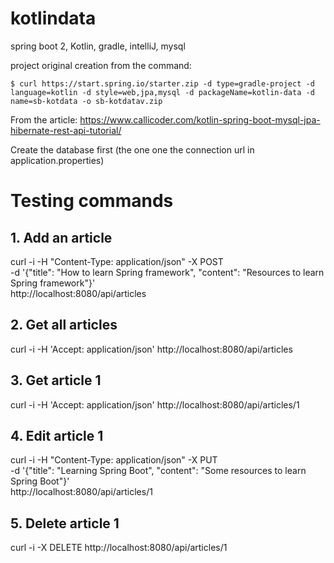 # kotlindata
spring boot 2, Kotlin, gradle, intelliJ, mysql

project original creation from the command:

    $ curl https://start.spring.io/starter.zip -d type=gradle-project -d language=kotlin -d style=web,jpa,mysql -d packageName=kotlin-data -d name=sb-kotdata -o sb-kotdatav.zip

From the article: https://www.callicoder.com/kotlin-spring-boot-mysql-jpa-hibernate-rest-api-tutorial/

Create the database first (the one one the connection url in application.properties)

# Testing commands

## 1. Add an article
curl -i -H "Content-Type: application/json" -X POST \
-d '{"title": "How to learn Spring framework", "content": "Resources to learn Spring framework"}' \
http://localhost:8080/api/articles

## 2. Get all articles
curl -i -H 'Accept: application/json' http://localhost:8080/api/articles

## 3. Get article 1
curl -i -H 'Accept: application/json' http://localhost:8080/api/articles/1

## 4. Edit article 1
curl -i -H "Content-Type: application/json" -X PUT \
-d '{"title": "Learning Spring Boot", "content": "Some resources to learn Spring Boot"}' \
http://localhost:8080/api/articles/1

## 5. Delete article 1
curl -i -X DELETE http://localhost:8080/api/articles/1
